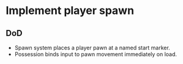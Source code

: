# Implement player spawn

## DoD

- Spawn system places a player pawn at a named start marker.
- Possession binds input to pawn movement immediately on load.
